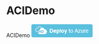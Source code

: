 # ACIDemo
ACIDemo
<a href="https://portal.azure.com/#create/Microsoft.Template/uri/https%3A%2F%2Fgithub.com%2FVictorChin%2FACIDemo%2Fblob%2Fmaster%2FACIDemo%2Fazuredeploy.json" target="_blank">
<img src="https://raw.githubusercontent.com/Azure/azure-quickstart-templates/master/1-CONTRIBUTION-GUIDE/images/deploytoazure.png"/>
</a>
